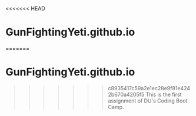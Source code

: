 <<<<<<< HEAD
# GunFightingYeti.github.io

=======
# GunFightingYeti.github.io

>>>>>>> c8935417c59a2e1ec28e9f81e4242b670a4205f5
This is the first assignment of DU's Coding Boot Camp.